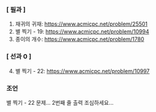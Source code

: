 ### [ 필과 ]
1. 재귀의 귀재: https://www.acmicpc.net/problem/25501
2. 별 찍기 - 19: https://www.acmicpc.net/problem/10994
3. 종이의 개수: https://www.acmicpc.net/problem/1780

### [ 선과 0 ]
4. 별 찍기 - 22: https://www.acmicpc.net/problem/10997

### 조언
별 찍기 - 22 문제... 2번째 줄 출력 조심하세요...
